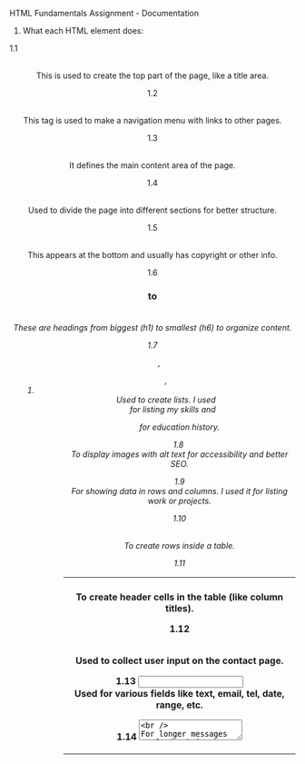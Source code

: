 HTML Fundamentals Assignment - Documentation

1. What each HTML element does:

1.1 <header>  
This is used to create the top part of the page, like a title area.

1.2 <nav>  
This tag is used to make a navigation menu with links to other pages.

1.3 <main>  
It defines the main content area of the page.

1.4 <section>  
Used to divide the page into different sections for better structure.

1.5 <footer>  
This appears at the bottom and usually has copyright or other info.

1.6 <h1> to <h6>  
These are headings from biggest (h1) to smallest (h6) to organize content.

1.7 <ul>, <ol>, <li>  
Used to create lists. I used <ul> for listing my skills and <ol> for education history.

1.8 <img>  
To display images with alt text for accessibility and better SEO.

1.9 <table>  
For showing data in rows and columns. I used it for listing work or projects.

1.10 <tr>  
To create rows inside a table.

1.11 <th>  
To create header cells in the table (like column titles).

1.12 <form>  
Used to collect user input on the contact page.

1.13 <input>  
Used for various fields like text, email, tel, date, range, etc.

1.14 <textarea>  
For longer messages or feedback in the form.

1.15 <select>  
To give a dropdown with multiple options to choose from.

1.16 <a>  
Used to create hyperlinks to other pages or external websites.

1.17 <br>  
Breaks a line without starting a new paragraph.

1.18 <p>  
Used to create and separate paragraphs of text.


2. Why I chose specific input types:

2.1 I used text input for name as it’s for basic text entry.

2.2 Email input helps the user enter a valid email address.

2.3 Tel input is for mobile numbers and works well with patterns.

2.4 Date input makes it easier for the user to pick a date from a calendar.

2.5 Range is useful for selecting values from a scale (like rating 1–10).

2.6 Checkboxes are used when the user can select multiple options.

2.7 Radio buttons are used when only one option should be selected.

2.8 Textarea is used for longer messages or comments.

2.9 Select is used for dropdowns where only one option needs to be selected.


3. How my navigation structure works:

3.1 I added a <nav> tag at the top of each page to hold the navigation menu.

3.2 The menu has links to the three main pages: Home (portfolio.html), About (about.html), and Contact (contact.html).

3.3 This helps users move easily from one page to another.

3.4 On the About page, I also added an external link that opens in a new tab.

